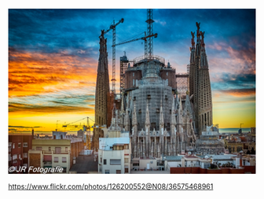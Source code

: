 ![](https://github.com/rubiojr/rubiojr/raw/master/img/barcelona-sunrise.jpg)

https://www.flickr.com/photos/126200552@N08/36575468961
